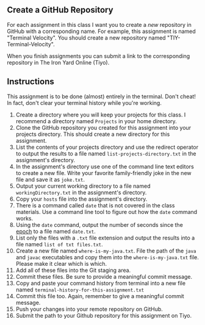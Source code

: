 ## Create a GitHub Repository

For each assignment in this class I want you to create a _new_ repository in GitHub with a corresponding name. For example, this assignment is named "Terminal Velocity". You should create a new repository named "TIY-Terminal-Velocity". 

When you finish assignments you can submit a link to the corresponding repository in The Iron Yard Online (Tiyo).

## Instructions

This assignment is to be done (almost) entirely in the terminal. Don't cheat! In fact, don't clear your terminal history while you're working.

1. Create a directory where you will keep your projects for this class. I recommend a directory named `Projects` in your home directory.
2. Clone the GitHub repository you created for this assignment into your projects directory. This should create a new directory for this assignment.
3. List the contents of your projects directory and use the redirect operator to output the results to a file named `list-projects-directory.txt` in the assignment's directory.
3. In the assignment's directory use one of the command line text editors to create a new file. Write your favorite family-friendly joke in the new file and save it as `joke.txt`.
5. Output your current working directory to a file named `workingDirectory.txt` in the assignment's directory.
6. Copy your `hosts` file into the assignment's directory.
7. There is a command called `date` that is not covered in the class materials. Use a command line tool to figure out how the `date` command works.
8. Using the `date` command, output the number of seconds since the [epoch](https://en.wikipedia.org/wiki/Unix_time) to a file named `date.txt`.
9. List only the files with a `.txt` file extension and output the results into a file named `list of txt files.txt`.
10. Create a new file named `where-is-my-java.txt`. File the path of the `java` and `javac` executables and copy them into the `where-is-my-java.txt` file. Please make it clear which is which.
10. Add all of these files into the Git staging area.
11. Commit these files. Be sure to provide a meaningful commit message.
12. Copy and paste your command history from terminal into a new file named `terminal-history-for-this-assignment.txt`
13. Commit this file too. Again, remember to give a meaningful commit message.
14. Push your changes into your remote repository on GitHub.
15. Submit the path to your Github repository for this assignment on Tiyo.